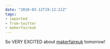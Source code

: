 ```yaml
---
date: "2010-03-12T19:12:21Z"
tags:
- imported
- from-twitter
- makerfaireuk
---
```

So VERY EXCITED about [makerfaireuk](/tags/makerfaireuk) tomorrow\!
